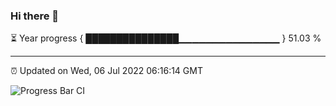 ### Hi there 👋

⏳ Year progress { ███████████████▁▁▁▁▁▁▁▁▁▁▁▁▁▁▁ } 51.03 %

---

⏰ Updated on Wed, 06 Jul 2022 06:16:14 GMT

![Progress Bar CI](https://github.com/liununu/liununu/workflows/Progress%20Bar%20CI/badge.svg)
